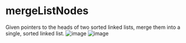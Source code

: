 # mergeListNodes
Given pointers to the heads of two sorted linked lists, merge them into a single, sorted linked list.
![image](https://user-images.githubusercontent.com/43896389/226767671-eab386b8-dcdb-4ba5-b174-479869037fdf.png)
![image](https://user-images.githubusercontent.com/43896389/226767696-6a2e3fd6-f596-4c02-88c7-b0544cbfe80d.png)
